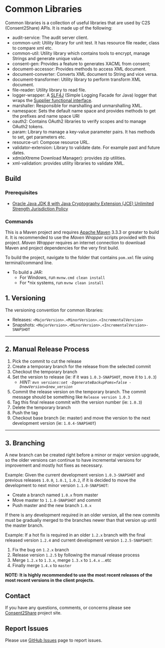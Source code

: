 Common Libraries
=================================

Common libraries is a collection of useful libraries that are used by C2S (Consent2Share) APIs. It is made up of the following:

+ audit-service: The audit server client.
+ common-unit: Utility library for unit test. It has resource file reader, class to compare xml etc.
+ common-util: Utility library which contains tools to encrypt, manage Strings and generate unique value. 
+ consent-gen: Provides a feature to generates XACML from consent;
+ document-accessor: Provides methods to access XML document.
+ document-converter: Converts XML document to String and vice versa.
+ document-transformer: Utility library to perform transform XML document.
+ file-reader: Utility library to read file.
+ logger-wrapper: A [SLF4J](http://www.slf4j.org/) (Simple Logging Facade for Java) logger that wraps the [Supplier functional interface](https://docs.oracle.com/javase/8/docs/api/java/util/function/Supplier.html).
+ marshaller: Responsible for marshalling and unmarshalling XML.
+ namespace: Sets the default name space and provides methods to get the prefixes and name space URI
+ oauth2: Contains OAuth2 libraries to verify scopes and to manage OAuth2 tokens.
+ param: Library to manage a key-value parameter pairs. It has methods to set, get parameters etc.
+ resource-url: Compose resource URL. 
+ validator-extension: Library to validate date. For example past and future dates.
+ xdm(eXtreme Download Manager): provides zip utilities.
+ xml-validation: provides utility libraries to validate XML.


## Build

### Prerequisites

+ [Oracle Java JDK 8 with Java Cryptography Extension (JCE) Unlimited Strength Jurisdiction Policy](http://www.oracle.com/technetwork/java/javase/downloads/index.html)


### Commands

This is a Maven project and requires [Apache Maven](https://maven.apache.org/) 3.3.3 or greater to build it. It is recommended to use the *Maven Wrapper* scripts provided with this project. *Maven Wrapper* requires an internet connection to download Maven and project dependencies for the very first build.

To build the project, navigate to the folder that contains `pom.xml` file using terminal/command line.

+ To build a JAR:
    + For Windows, run `mvnw.cmd clean install`
    + For *nix systems, run `mvnw clean install`

## 1. Versioning

The versioning convention for common libraries:

 + Releases: `<MajorVersion>.<MinorVersion>.<IncrementalVersion>`
 + Snapshots: `<MajorVersion>.<MinorVersion>.<IncrementalVersion>-SNAPSHOT`

---

## 2. Manual Release Process

1. Pick the commit to cut the release
2. Create a temporary branch for the release from the selected commit
3. Checkout the temporary branch
4. Set the version to release (ie: if it was `1.0.3-SNAPSHOT`, move it to `1.0.3`)
	+ *HINT: `mvn versions:set -DgenerateBackupPoms=false -DnewVersion=$new_version`*
5. Commit the release version on the temporary branch. The commit message should be something like `Release version 1.0.3`
6. Tag this final release commit with the version number (ie: `1.0.3`)
7. Delete the temporary branch
8. Push the tag
9. Checkout base branch (ie: master) and move the version to the next development version (ie: `1.0.4-SNAPSHOT`)

---

## 3. Branching

A new branch can be created right before a minor or major version upgrade, so the older versions can continue to have incremental versions for improvement and mostly hot fixes as necessary.

Example: Given the current development version `1.0.3-SNAPSHOT` and previous releases `1.0.0`, `1.0.1`, `1.0.2`, if it is decided to move the development to next minor version `1.1.0-SNAPSHOT`:
+ Create a branch named `1.0.x` from master
+ Move master to `1.1.0-SNAPSHOT` and commit
+ Push master and the new branch `1.0.x`

If there is any development required in an older version, all the new commits must be gradually merged to the branches newer than that version up until the master branch.

Example: If a hot fix is required in an older `1.2.x` branch with the final released version `1.2.4` and current development version `1.2.5-SNAPSHOT`:

 1. Fix the bug on `1.2.x` branch
 2. Release version `1.2.5` by following the manual release process
 3. Merge `1.2.x` to `1.3.x`, merge `1.3.x` to `1.4.x` ...etc
 5. Finally merge `1.4.x` to `master`

 **NOTE: It is highly recommended to use the    most recent releases of the most recent versions in the client projects.** 

## Contact

If you have any questions, comments, or concerns please see [Consent2Share]() project site.

## Report Issues

Please use [GitHub Issues](https://github.com/bhits/phr-api/issues) page to report issues.

[//]: # (License)
